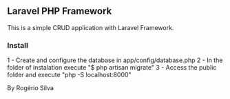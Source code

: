 ## Laravel PHP Framework

This is a simple CRUD application with Laravel Framework.

### Install

1 - Create and configure the database in app/config/database.php
2 - In the folder of instalation execute "$ php artisan migrate"
3 - Access the public folder and execute "php -S localhost:8000"



By Rogério Silva
